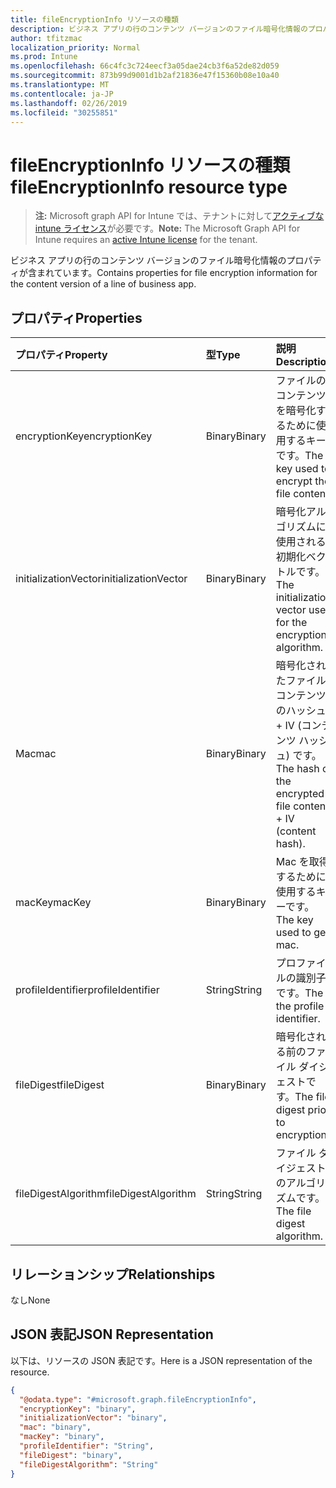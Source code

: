```yaml
---
title: fileEncryptionInfo リソースの種類
description: ビジネス アプリの行のコンテンツ バージョンのファイル暗号化情報のプロパティが含まれています。
author: tfitzmac
localization_priority: Normal
ms.prod: Intune
ms.openlocfilehash: 66c4fc3c724eecf3a05dae24cb3f6a52de82d059
ms.sourcegitcommit: 873b99d9001d1b2af21836e47f15360b08e10a40
ms.translationtype: MT
ms.contentlocale: ja-JP
ms.lasthandoff: 02/26/2019
ms.locfileid: "30255851"
---
```

# <a name="fileencryptioninfo-resource-type"></a><span data-ttu-id="2e626-103">fileEncryptionInfo リソースの種類</span><span class="sxs-lookup"><span data-stu-id="2e626-103">fileEncryptionInfo resource type</span></span>

> <span data-ttu-id="2e626-104">**注:** Microsoft graph API for Intune では、テナントに対して[アクティブな intune ライセンス](https://go.microsoft.com/fwlink/?linkid=839381)が必要です。</span><span class="sxs-lookup"><span data-stu-id="2e626-104">**Note:** The Microsoft Graph API for Intune requires an [active Intune license](https://go.microsoft.com/fwlink/?linkid=839381) for the tenant.</span></span>

<span data-ttu-id="2e626-105">ビジネス アプリの行のコンテンツ バージョンのファイル暗号化情報のプロパティが含まれています。</span><span class="sxs-lookup"><span data-stu-id="2e626-105">Contains properties for file encryption information for the content version of a line of business app.</span></span>

## <a name="properties"></a><span data-ttu-id="2e626-106">プロパティ</span><span class="sxs-lookup"><span data-stu-id="2e626-106">Properties</span></span>
|<span data-ttu-id="2e626-107">プロパティ</span><span class="sxs-lookup"><span data-stu-id="2e626-107">Property</span></span>|<span data-ttu-id="2e626-108">型</span><span class="sxs-lookup"><span data-stu-id="2e626-108">Type</span></span>|<span data-ttu-id="2e626-109">説明</span><span class="sxs-lookup"><span data-stu-id="2e626-109">Description</span></span>|
|:---|:---|:---|
|<span data-ttu-id="2e626-110">encryptionKey</span><span class="sxs-lookup"><span data-stu-id="2e626-110">encryptionKey</span></span>|<span data-ttu-id="2e626-111">Binary</span><span class="sxs-lookup"><span data-stu-id="2e626-111">Binary</span></span>|<span data-ttu-id="2e626-112">ファイルのコンテンツを暗号化するために使用するキーです。</span><span class="sxs-lookup"><span data-stu-id="2e626-112">The key used to encrypt the file content.</span></span>|
|<span data-ttu-id="2e626-113">initializationVector</span><span class="sxs-lookup"><span data-stu-id="2e626-113">initializationVector</span></span>|<span data-ttu-id="2e626-114">Binary</span><span class="sxs-lookup"><span data-stu-id="2e626-114">Binary</span></span>|<span data-ttu-id="2e626-115">暗号化アルゴリズムに使用される初期化ベクトルです。</span><span class="sxs-lookup"><span data-stu-id="2e626-115">The initialization vector used for the encryption algorithm.</span></span>|
|<span data-ttu-id="2e626-116">Mac</span><span class="sxs-lookup"><span data-stu-id="2e626-116">mac</span></span>|<span data-ttu-id="2e626-117">Binary</span><span class="sxs-lookup"><span data-stu-id="2e626-117">Binary</span></span>|<span data-ttu-id="2e626-118">暗号化されたファイル コンテンツのハッシュ + IV (コンテンツ ハッシュ) です。</span><span class="sxs-lookup"><span data-stu-id="2e626-118">The hash of the encrypted file content + IV (content hash).</span></span>|
|<span data-ttu-id="2e626-119">macKey</span><span class="sxs-lookup"><span data-stu-id="2e626-119">macKey</span></span>|<span data-ttu-id="2e626-120">Binary</span><span class="sxs-lookup"><span data-stu-id="2e626-120">Binary</span></span>|<span data-ttu-id="2e626-121">Mac を取得するために使用するキーです。</span><span class="sxs-lookup"><span data-stu-id="2e626-121">The key used to get mac.</span></span>|
|<span data-ttu-id="2e626-122">profileIdentifier</span><span class="sxs-lookup"><span data-stu-id="2e626-122">profileIdentifier</span></span>|<span data-ttu-id="2e626-123">String</span><span class="sxs-lookup"><span data-stu-id="2e626-123">String</span></span>|<span data-ttu-id="2e626-124">プロファイルの識別子です。</span><span class="sxs-lookup"><span data-stu-id="2e626-124">The the profile identifier.</span></span>|
|<span data-ttu-id="2e626-125">fileDigest</span><span class="sxs-lookup"><span data-stu-id="2e626-125">fileDigest</span></span>|<span data-ttu-id="2e626-126">Binary</span><span class="sxs-lookup"><span data-stu-id="2e626-126">Binary</span></span>|<span data-ttu-id="2e626-127">暗号化される前のファイル ダイジェストです。</span><span class="sxs-lookup"><span data-stu-id="2e626-127">The file digest prior to encryption.</span></span>|
|<span data-ttu-id="2e626-128">fileDigestAlgorithm</span><span class="sxs-lookup"><span data-stu-id="2e626-128">fileDigestAlgorithm</span></span>|<span data-ttu-id="2e626-129">String</span><span class="sxs-lookup"><span data-stu-id="2e626-129">String</span></span>|<span data-ttu-id="2e626-130">ファイル ダイジェストのアルゴリズムです。</span><span class="sxs-lookup"><span data-stu-id="2e626-130">The file digest algorithm.</span></span>|

## <a name="relationships"></a><span data-ttu-id="2e626-131">リレーションシップ</span><span class="sxs-lookup"><span data-stu-id="2e626-131">Relationships</span></span>
<span data-ttu-id="2e626-132">なし</span><span class="sxs-lookup"><span data-stu-id="2e626-132">None</span></span>

## <a name="json-representation"></a><span data-ttu-id="2e626-133">JSON 表記</span><span class="sxs-lookup"><span data-stu-id="2e626-133">JSON Representation</span></span>
<span data-ttu-id="2e626-134">以下は、リソースの JSON 表記です。</span><span class="sxs-lookup"><span data-stu-id="2e626-134">Here is a JSON representation of the resource.</span></span>
<!-- {
  "blockType": "resource",
  "@odata.type": "microsoft.graph.fileEncryptionInfo"
}
-->
``` json
{
  "@odata.type": "#microsoft.graph.fileEncryptionInfo",
  "encryptionKey": "binary",
  "initializationVector": "binary",
  "mac": "binary",
  "macKey": "binary",
  "profileIdentifier": "String",
  "fileDigest": "binary",
  "fileDigestAlgorithm": "String"
}
```



